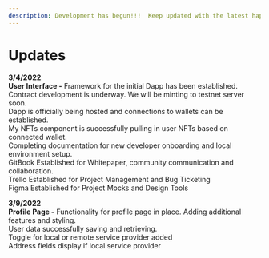 ```yaml
---
description: Development has begun!!!  Keep updated with the latest happenings here.
---
```


# Updates

**3/4/2022**\
**User Interface -** Framework for the initial Dapp has been established.\
Contract development is underway. We will be minting to testnet server soon.\
Dapp is officially being hosted and connections to wallets can be established.\
My NFTs component is successfully pulling in user NFTs based on connected wallet.\
Completing documentation for new developer onboarding and local environment setup.\
GitBook Established for Whitepaper, community communication and collaboration.\
Trello Established for Project Management and Bug Ticketing\
Figma Established for Project Mocks and Design Tools

**3/9/2022**\
**Profile Page  -** Functionality for profile page in place. Adding additional features and styling.\
User data successfully saving and retrieving.\
Toggle for local or remote service provider added\
Address fields display if local service provider
